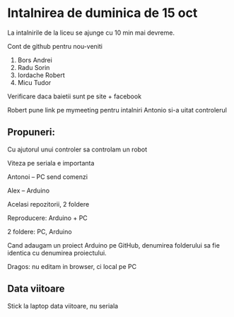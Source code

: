 
# Intalnirea de duminica de 15 oct

La intalnirile de la liceu se ajunge cu 10 min mai devreme.

Cont de github pentru nou-veniti
1.	Bors Andrei
2.	Radu Sorin
3.	Iordache Robert
4.	Micu Tudor

Verificare daca baietii sunt pe site + facebook

Robert pune link pe mymeeting pentru intalniri
Antonio si-a uitat controlerul

## Propuneri:

Cu ajutorul unui controler sa controlam un robot

Viteza pe seriala e importanta

Antonoi – PC send comenzi

Alex – Arduino

Acelasi repozitorii, 2 foldere

Reproducere: Arduino + PC

2 foldere: PC, Arduino

Cand adaugam un proiect Arduino pe GitHub, denumirea folderului sa fie identica cu denumirea proiectului.

Dragos: nu editam in browser, ci local pe PC

## Data viitoare

Stick la laptop data viitoare, nu seriala

